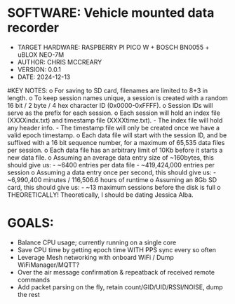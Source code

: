 # SOFTWARE: Vehicle mounted data recorder
  - TARGET HARDWARE: RASPBERRY PI PICO W + BOSCH BN0055 + uBLOX NEO-7M
  - AUTHOR: CHRIS MCCREARY
  - VERSION: 0.0.1
  - DATE: 2024-12-13

#KEY NOTES:
  o For saving to SD card, filenames are limited to 8+3 in length.
  o To keep session names unique, a session is created with a random 16 bit / 2 byte / 4 hex character ID (0x0000-0xFFFF).
  o Session IDs will serve as the prefix for each session.
  o Each session will hold an index file (XXXXindx.txt) and timestamp file (XXXXtime.txt).
    - The index file will hold any header info.
    - The timestamp file will only be created once we have a valid epoch timestamp.
  o Each data file will start with the session ID, and be suffixed with a 16 bit sequence number, for a maximum of 65,535 data files per session.
  o Each data file has an arbitrary limit of 10Kb before it starts a new data file.
  o Assuming an average data entry size of ~160bytes, this should give us:
    - ~6400 entries per data file
    - ~419,424,000 entries per session
  o Assuming a data entry once per second, this should give us:
    - ~6,990,400 minutes / 116,506.6 hours of runtime
  o Assuming an 8Gb SD card, this should give us:
    - ~13 maximum sessions before the disk is full
  o THEORETICALLY! Theoretically, I should be dating Jessica Alba.

# GOALS:
 - Balance CPU usage; currently running on a single core
 - Save CPU time by getting epoch time WITH PPS sync every so often
 - Leverage Mesh networking with onboard WiFi / Dump WiFiManager/MQTT?
 - Over the air message confirmation & repeatback of received remote commands
 - Add packet parsing on the fly, retain count/GID/UID/RSSI/NOISE, dump the rest